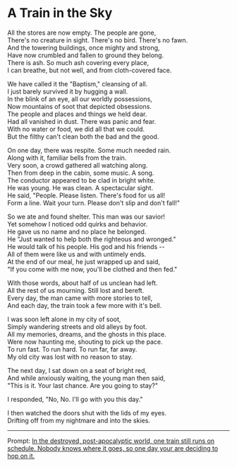 # A Train in the Sky

All the stores are now empty. The people are gone,\
There's no creature in sight. There's no bird. There's no fawn.\
And the towering buildings, once mighty and strong,\
Have now crumbled and fallen to ground they belong.\
There is ash. So much ash covering every place,\
I can breathe, but not well, and from cloth-covered face.

We have called it the "Baptism," cleansing of all.\
I just barely survived it by hugging a wall.\
In the blink of an eye, all our worldly possessions,\
Now mountains of soot that depicted obsessions.\
The people and places and things we held dear.\
Had all vanished in dust. There was panic and fear.\
With no water or food, we did all that we could.\
But the filthy can't clean both the bad and the good.

On one day, there was respite. Some much needed rain.\
Along with it, familiar bells from the train.\
Very soon, a crowd gathered all watching along.\
Then from deep in the cabin, some music. A song.\
The conductor appeared to be clad in bright white.\
He was young. He was clean. A spectacular sight.\
He said, "People. Please listen. There's food for us all!\
Form a line. Wait your turn. Please don't slip and don't fall!"

So we ate and found shelter. This man was our savior!\
Yet somehow I noticed odd quirks and behavior.\
He gave us no name and no place he belonged.\
He "Just wanted to help both the righteous and wronged."\
He would talk of his people. His god and his friends --\
All of them were like us and with untimely ends.\
At the end of our meal, he just wrapped up and said,\
"If you come with me now, you'll be clothed and then fed."

With those words, about half of us unclean had left.\
All the rest of us mourning. Still lost and bereft.\
Every day, the man came with more stories to tell,\
And each day, the train took a few more with it's bell.

I was soon left alone in my city of soot,\
Simply wandering streets and old alleys by foot.\
All my memories, dreams, and the ghosts in this place.\
Were now haunting me, shouting to pick up the pace.\
To run fast. To run hard. To run far, far away.\
My old city was lost with no reason to stay.

The next day, I sat down on a seat of bright red,\
And while anxiously waiting, the young man then said,\
"This is it. Your last chance. Are you going to stay?"

I responded, "No, No. I'll go with you this day."

I then watched the doors shut with the lids of my eyes.\
Drifting off from my nightmare and into the skies.

---

Prompt: [In the destroyed, post-apocalyptic world, one train still runs on schedule. Nobody knows where it goes, so one day your are deciding to hop on it.](https://www.reddit.com/r/WritingPrompts/comments/1khle3n/wp_in_the_destroyed_postapocalyptic_world_one/)
